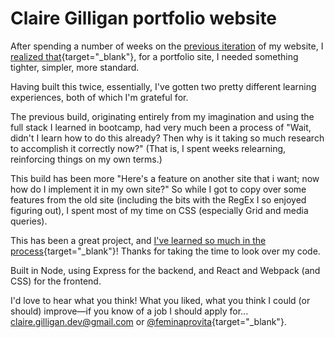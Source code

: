 # Claire Gilligan portfolio website

After spending a number of weeks on the <a href="https://clairegilligan.herokuapp.com" target="blank">
previous iteration</a> of my website, I [realized that](https://medium.com/@feminaprovita/things-i-learned-building-my-portfolio-site-7abb472599ae?source=friends_link&sk=3d5684ab10c6f127a942352beb24299b){target="_blank"},
for a portfolio site, I needed something tighter, simpler, more standard.

Having built this twice, essentially, I've gotten two pretty different learning
experiences, both of which I'm grateful for.

The previous build, originating entirely from my imagination and using the full
stack I learned in bootcamp, had very much been a process of "Wait, didn't I
learn how to do this already? Then why is it taking so much research to accomplish
it correctly now?" (That is, I spent weeks relearning, reinforcing things on my own terms.)

This build has been more "Here's a feature on another site that i want; now how
do I implement it in my own site?" So while I got to copy over some features from
the old site (including the bits with the RegEx I so enjoyed figuring out), I
spent most of my time on CSS (especially Grid and media queries).

This has been a great project, and [I've learned so much in the process](https://medium.com/@feminaprovita/things-i-learned-building-my-portfolio-site-7abb472599ae?source=friends_link&sk=3d5684ab10c6f127a942352beb24299b){target="_blank"}!
Thanks for taking the time to look over my code.

Built in Node, using Express for the backend, and React and Webpack (and CSS)
for the frontend.

I'd love to hear what you think! What you liked, what you think I could (or
should) improve&mdash;if you know of a job I should apply for...
[claire.gilligan.dev@gmail.com](mailto:claire.gilligan.dev@gmail.com) or
[@feminaprovita](https://twitter.com/feminaprovita/){target="_blank"}.
